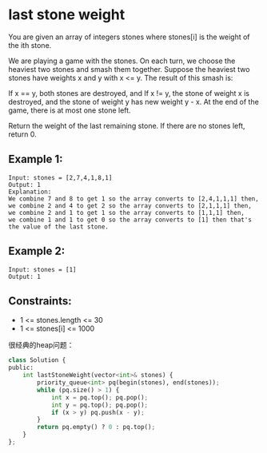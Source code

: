 # last stone weight

You are given an array of integers stones where stones[i] is the weight of the ith stone.

We are playing a game with the stones. On each turn, we choose the heaviest two stones and smash them together. Suppose the heaviest two stones have weights x and y with x <= y. The result of this smash is:

If x == y, both stones are destroyed, and
If x != y, the stone of weight x is destroyed, and the stone of weight y has new weight y - x.
At the end of the game, there is at most one stone left.

Return the weight of the last remaining stone. If there are no stones left, return 0.

## Example 1:

```
Input: stones = [2,7,4,1,8,1]
Output: 1
Explanation: 
We combine 7 and 8 to get 1 so the array converts to [2,4,1,1,1] then,
we combine 2 and 4 to get 2 so the array converts to [2,1,1,1] then,
we combine 2 and 1 to get 1 so the array converts to [1,1,1] then,
we combine 1 and 1 to get 0 so the array converts to [1] then that's the value of the last stone.
```

## Example 2:

```
Input: stones = [1]
Output: 1
```
## Constraints:

* 1 <= stones.length <= 30
* 1 <= stones[i] <= 1000

很经典的heap问题：

```python
class Solution {
public:
    int lastStoneWeight(vector<int>& stones) {
        priority_queue<int> pq(begin(stones), end(stones));
        while (pq.size() > 1) {
            int x = pq.top(); pq.pop();
            int y = pq.top(); pq.pop();
            if (x > y) pq.push(x - y);
        }
        return pq.empty() ? 0 : pq.top();
    }
};
```
